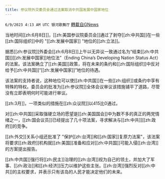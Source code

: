 ```yaml
---
title: 参议院外交委员会通过法案取消中共国发展中国家地位
---
```

`6/9/2023 4:13 AM UTC 银河歌舞厅` [轉載自GNews](https://gnews.org/articles/1370419)

当地时间[[zh:6月8日]]，[[zh:美国参议院委员会]]通过了剥夺[[zh:中共国]]在一些[[zh:国际组织]]中的 "[[zh:发展中国家]] "地位的[[zh:立法]]。

据悉[[zh:参议院]]外委会[[zh:6月8日]]上午以无异议一致通过名为“结束[[zh:中共国]][[zh:发展中国家]]地位法”（Ending China’s Developing Nation Status Act）的法案。该法案确立了[[zh:美国]]政策，将在未来的条约和[[zh:国际组织]]中反对给予[[zh:中共国]]“[[zh:发展中国家]]”地位的待遇。

该法案的支持者说，这种地位可以使[[zh:中共国]]在一些[[zh:组织]]或条约中享有特殊的特权。委员会的批准为[[zh:参议院]]全体会议审议该措施铺平了道路，尽管没有立即表明何时可能进行审议。

[[zh:3月]]，一项类似的措施在[[zh:众议院]]以415比0通过。

对[[zh:中共国]]采取强硬立场的愿望是[[zh:美国国会]]中为数不多的真正的两党情绪之一，[[zh:国会议员]]已经提出了几十项法案，寻求解决与[[zh:中共]][[zh:政府]]的竞争。

[[zh:外交]]关系小组还批准了 "保护[[zh:台湾]]和[[zh:国家]]复原力法案"，该法案将要求[[zh:政府]]机构就[[zh:美国]]准备和应对[[zh:中共国]]可能入侵[[zh:台湾]]的方案提出报告。

[[zh:中共国]]强行将[[zh:民主]]治理的[[zh:台湾]]视为自己的领土，并加大了军事、[[zh:政治]]和[[zh:经济]]压力以维护这些主张。[[zh:台湾]]强烈反对[[zh:中共]]的主权要求，并表示只有该岛的人民才能决定他们的未来。
